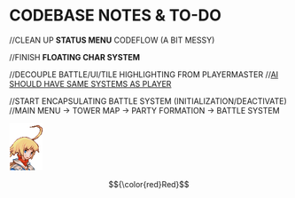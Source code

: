 # CODEBASE NOTES & TO-DO

//CLEAN UP **STATUS MENU** CODEFLOW (A BIT MESSY)

//FINISH **FLOATING CHAR SYSTEM**

//DECOUPLE BATTLE/UI/TILE HIGHLIGHTING FROM PLAYERMASTER
//<u>AI SHOULD HAVE SAME SYSTEMS AS PLAYER</u>

//START ENCAPSULATING BATTLE SYSTEM (INITIALIZATION/DEACTIVATE)
//MAIN MENU -> TOWER MAP -> PARTY FORMATION -> BATTLE SYSTEM

![Marche Portrait](../Assets/materials/player/marche_portrait.png "Marche")

$${\color{red}Red}$$
